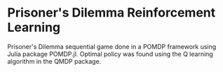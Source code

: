 # Prisoner's Dilemma Reinforcement Learning
Prisoner's Dilemma sequential game done in a POMDP framework using Julia package POMDP.jl. Optimal policy was found using the Q learning algorithm in the QMDP package. 
